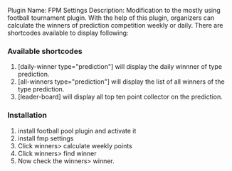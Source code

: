 Plugin Name: FPM Settings
Description: Modification to the mostly using football tournament plugin. With the help of this plugin, organizers can calculate the winners of prediction competition weekly or daily.
There are shortcodes available to display following:
### Available shortcodes
1. [daily-winner type="prediction"] will display the daily winnner of type prediction.
2. [all-winners type="prediction"] will display the list of all winners of the type prediction.
3. [leader-board] will display all top ten point collector on the prediction.

### Installation 
1. install football pool plugin and activate it
2. install fmp settings 
3. Click winners> calculate weekly points
4. Click winners> find winner
5. Now check the winners> winner.
